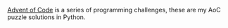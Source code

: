  [Advent of Code](https://adventofcode.com/2022/about) is a series of programming challenges, these are my AoC puzzle solutions in Python.
